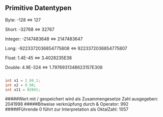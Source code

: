 ## Primitive Datentypen

Byte: -128 <=> 127

Short: -32768 <=> 32767

Integer: -2147483648 <=> 2147483647

Long: -9223372036854775808 <=> 9223372036854775807

Float: 1.4E-45 <=> 3.4028235E38

Double: 4.9E-324 <=> 1.7976931348623157E308


```java

int x1 = 2_04_1;
int x2 = 9_98;
int x11 = 02041;

```
#####Wert mit / gespeichert wird als Zusammengesetze Zahl ausgegeben: 
2041998
#####Bitweise verknüpfung durch & Operator: 
992
#####Führende 0 führt zur Interpretation als OktalZahl: 
1057


